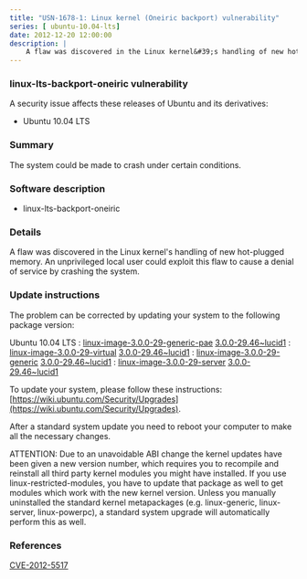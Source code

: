 ```yaml
---
title: "USN-1678-1: Linux kernel (Oneiric backport) vulnerability"
series: [ ubuntu-10.04-lts]
date: 2012-12-20 12:00:00
description: |
    A flaw was discovered in the Linux kernel&#39;s handling of new hot-plugged memory. An unprivileged local user could exploit this flaw to cause a denial of service by crashing the system. 
--- 
```

 
### linux-lts-backport-oneiric vulnerability

A security issue affects these releases of Ubuntu and its derivatives:

* Ubuntu 10.04 LTS

### Summary

The system could be made to crash under certain conditions. 

### Software description

* linux-lts-backport-oneiric 

### Details

A flaw was discovered in the Linux kernel&#39;s handling of new hot-plugged memory. An unprivileged local user could exploit this flaw to cause a denial of service by crashing the system. 

### Update instructions

The problem can be corrected by updating your system to the following package version:

Ubuntu 10.04 LTS
 : [linux-image-3.0.0-29-generic-pae](https://launchpad.net/ubuntu/+source/linux-lts-backport-oneiric) <span> [3.0.0-29.46~lucid1](https://launchpad.net/ubuntu/+source/linux-lts-backport-oneiric/3.0.0-29.46~lucid1) </span> 
 : [linux-image-3.0.0-29-virtual](https://launchpad.net/ubuntu/+source/linux-lts-backport-oneiric) <span> [3.0.0-29.46~lucid1](https://launchpad.net/ubuntu/+source/linux-lts-backport-oneiric/3.0.0-29.46~lucid1) </span> 
 : [linux-image-3.0.0-29-generic](https://launchpad.net/ubuntu/+source/linux-lts-backport-oneiric) <span> [3.0.0-29.46~lucid1](https://launchpad.net/ubuntu/+source/linux-lts-backport-oneiric/3.0.0-29.46~lucid1) </span> 
 : [linux-image-3.0.0-29-server](https://launchpad.net/ubuntu/+source/linux-lts-backport-oneiric) <span> [3.0.0-29.46~lucid1](https://launchpad.net/ubuntu/+source/linux-lts-backport-oneiric/3.0.0-29.46~lucid1) </span> 

To update your system, please follow these instructions: [https://wiki.ubuntu.com/Security/Upgrades](https://wiki.ubuntu.com/Security/Upgrades).

After a standard system update you need to reboot your computer to make all the necessary changes.

ATTENTION: Due to an unavoidable ABI change the kernel updates have been given a new version number, which requires you to recompile and reinstall all third party kernel modules you might have installed. If you use linux-restricted-modules, you have to update that package as well to get modules which work with the new kernel version. Unless you manually uninstalled the standard kernel metapackages (e.g. linux-generic, linux-server, linux-powerpc), a standard system upgrade will automatically perform this as well. 

### References

 [CVE-2012-5517](http://people.ubuntu.com/~ubuntu-security/cve/CVE-2012-5517)
 
